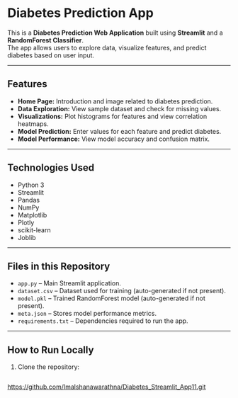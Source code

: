 # Diabetes Prediction App

This is a **Diabetes Prediction Web Application** built using **Streamlit** and a **RandomForest Classifier**.  
The app allows users to explore data, visualize features, and predict diabetes based on user input.

---

## Features

- **Home Page:** Introduction and image related to diabetes prediction.  
- **Data Exploration:** View sample dataset and check for missing values.  
- **Visualizations:** Plot histograms for features and view correlation heatmaps.  
- **Model Prediction:** Enter values for each feature and predict diabetes.  
- **Model Performance:** View model accuracy and confusion matrix.

---

## Technologies Used

- Python 3  
- Streamlit  
- Pandas  
- NumPy  
- Matplotlib  
- Plotly  
- scikit-learn  
- Joblib

---

## Files in this Repository

- `app.py` – Main Streamlit application.  
- `dataset.csv` – Dataset used for training (auto-generated if not present).  
- `model.pkl` – Trained RandomForest model (auto-generated if not present).  
- `meta.json` – Stores model performance metrics.  
- `requirements.txt` – Dependencies required to run the app.

---

## How to Run Locally

1. Clone the repository:
   ```bash
 https://github.com/Imalshanawarathna/Diabetes_Streamlit_App11.git
